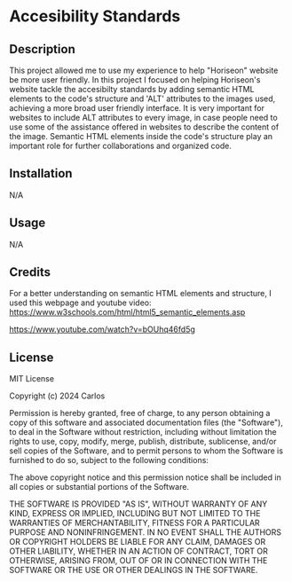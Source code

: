 # Accesibility Standards

## Description

This project allowed me to use my experience to help "Horiseon" website be more user friendly. 
In this project I focused on helping Horiseon's website tackle the accesibilty standards by adding semantic HTML elements to the code's structure and 'ALT' attributes to the images used, achieving a more broad user friendly interface. 
It is very important for websites to include ALT attributes to every image, in case people need to use some of the assistance offered in websites to describe the content of the image. 
Semantic HTML elements inside the code's structure play an important role for further collaborations and organized code. 

## Installation

N/A

## Usage

N/A

## Credits
For a better understanding on semantic HTML elements and structure, I used this webpage and youtube video:
https://www.w3schools.com/html/html5_semantic_elements.asp

https://www.youtube.com/watch?v=bOUhq46fd5g

## License

MIT License

Copyright (c) 2024 Carlos

Permission is hereby granted, free of charge, to any person obtaining a copy
of this software and associated documentation files (the "Software"), to deal
in the Software without restriction, including without limitation the rights
to use, copy, modify, merge, publish, distribute, sublicense, and/or sell
copies of the Software, and to permit persons to whom the Software is
furnished to do so, subject to the following conditions:

The above copyright notice and this permission notice shall be included in all
copies or substantial portions of the Software.

THE SOFTWARE IS PROVIDED "AS IS", WITHOUT WARRANTY OF ANY KIND, EXPRESS OR
IMPLIED, INCLUDING BUT NOT LIMITED TO THE WARRANTIES OF MERCHANTABILITY,
FITNESS FOR A PARTICULAR PURPOSE AND NONINFRINGEMENT. IN NO EVENT SHALL THE
AUTHORS OR COPYRIGHT HOLDERS BE LIABLE FOR ANY CLAIM, DAMAGES OR OTHER
LIABILITY, WHETHER IN AN ACTION OF CONTRACT, TORT OR OTHERWISE, ARISING FROM,
OUT OF OR IN CONNECTION WITH THE SOFTWARE OR THE USE OR OTHER DEALINGS IN THE
SOFTWARE.
